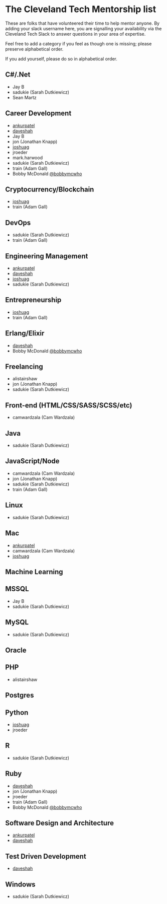 # The Cleveland Tech Mentorship list

These are folks that have volunteered their time to help mentor anyone. By adding your slack username here, you are signalling your availability via the Cleveland Tech Slack to answer questions in your area of expertise.

Feel free to add a category if you feel as though one is missing; please preserve alphabetical order.

If you add yourself, please do so in alphabetical order. 

## C#/.Net
* Jay B
* sadukie (Sarah Dutkiewicz)
* Sean Martz

## Career Development
* [ankurpatel](https://calendly.com/ankurpatel1982/)
* [daveshah](https://calendly.com/daveshah/)
* Jay B
* jon (Jonathan Knapp)
* [joshuag](https://calendly.com/thejoshuag/)
* jroeder
* mark.harwood
* sadukie (Sarah Dutkiewicz)
* train (Adam Gall)
* Bobby McDonald [@bobbymcwho](https://github.com/bobbymcwho)

## Cryptocurrency/Blockchain
* [joshuag](https://calendly.com/thejoshuag/)
* train (Adam Gall)

## DevOps
* sadukie (Sarah Dutkiewicz)
* train (Adam Gall)

## Engineering Management
* [ankurpatel](https://calendly.com/ankurpatel1982/)
* [daveshah](https://calendly.com/daveshah/)
* [joshuag](https://calendly.com/thejoshuag/)
* sadukie (Sarah Dutkiewicz) 

## Entrepreneurship
* [joshuag](https://calendly.com/thejoshuag/)
* train (Adam Gall)

## Erlang/Elixir
* [daveshah](https://calendly.com/daveshah/)
* Bobby McDonald [@bobbymcwho](https://github.com/bobbymcwho)

## Freelancing
* alistairshaw
* jon (Jonathan Knapp)
* sadukie (Sarah Dutkiewicz)

## Front-end (HTML/CSS/SASS/SCSS/etc)
* camwardzala (Cam Wardzala)

## Java
* sadukie (Sarah Dutkiewicz)

## JavaScript/Node
* camwardzala (Cam Wardzala)
* jon (Jonathan Knapp)
* sadukie (Sarah Dutkiewicz)
* train (Adam Gall)

## Linux
* sadukie (Sarah Dutkiewicz)

## Mac
* [ankurpatel](https://calendly.com/ankurpatel1982/)
* camwardzala (Cam Wardzala)
* [joshuag](https://calendly.com/thejoshuag/)

## Machine Learning

## MSSQL
* Jay B
* sadukie (Sarah Dutkiewicz)

## MySQL
* sadukie (Sarah Dutkiewicz)

## Oracle

## PHP
* alistairshaw

## Postgres

## Python
* [joshuag](https://calendly.com/thejoshuag/)
* jroeder

## R
* sadukie (Sarah Dutkiewicz)

## Ruby
* [daveshah](https://calendly.com/daveshah/)
* jon (Jonathan Knapp)
* jroeder
* train (Adam Gall)
* Bobby McDonald [@bobbymcwho](https://github.com/bobbymcwho)

## Software Design and Architecture
* [ankurpatel](https://calendly.com/ankurpatel1982/)
* [daveshah](https://calendly.com/daveshah/)

## Test Driven Development
* [daveshah](https://calendly.com/daveshah/)

## Windows
* sadukie (Sarah Dutkiewicz)
